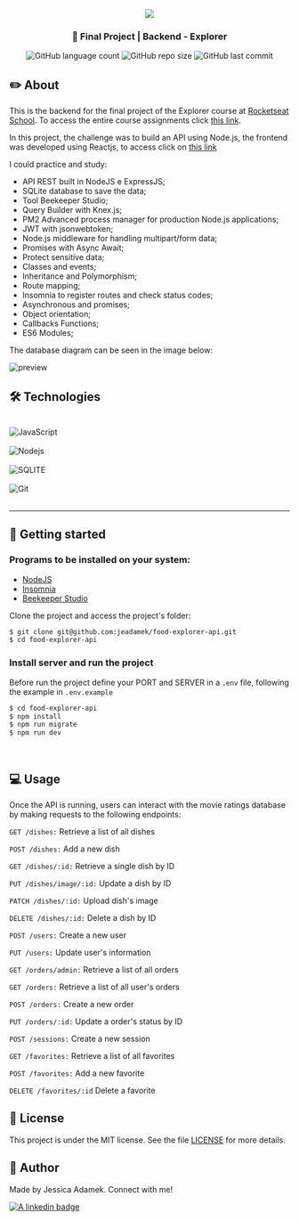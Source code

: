 <div align="center">
   <img src="https://www.rocketseat.com.br/assets/logos/explorer.svg" />
</div>
<h3 align="center">🚀 Final Project | Backend - Explorer</h3>

<div align="center">
  <img alt="GitHub language count" src="https://img.shields.io/github/languages/count/jeadamek/rocketMovies_backend">

  <img alt="GitHub repo size" src="https://img.shields.io/github/repo-size/jeadamek/rocketMovies_backend">
  
  <img alt="GitHub last commit" src="https://img.shields.io/github/last-commit/jeadamek/rocketMovies_backend?color=%231280BF">

 <!-- <a href="#"> ▶️ Access Deploy </a> -->
</div>  

## ✏️ About

This is the backend for the final project of the Explorer course at [Rocketseat School](https://www.rocketseat.com.br/). To access the entire course assignments click [this link](https://github.com/jeadamek/explorer-rocketseat). 


In this project, the challenge was to build an API using Node.js, the frontend was developed using Reactjs, to access click on [this link](#)
 
<!-- texto explicativo -->

I could practice and study:

- API REST built in NodeJS e ExpressJS;
- SQLite database to save the data;
- Tool Beekeeper Studio;
- Query Builder with Knex.js;
- PM2 Advanced process manager for production Node.js applications;
- JWT with jsonwebtoken;
- Node.js middleware for handling multipart/form data;
- Promises with Async Await;
- Protect sensitive data;
- Classes and events;
- Inheritance and Polymorphism;
- Route mapping;
- Insomnia to register routes and check status codes;
- Asynchronous and promises;
- Object orientation;
- Callbacks Functions;
- ES6 Modules;


The database diagram can be seen in the image below:<br/>

![preview]()


## 🛠️ Technologies

<div style="display: inline_block"><br/>
  <img align="center" alt="JavaScript" src="https://img.shields.io/badge/JavaScript-F7DF1E?style=for-the-badge&logo=javascript&logoColor=black" />  
  </br>
  </br>
  <img align="center" alt="Nodejs" src="https://img.shields.io/badge/Node.js-43853D?style=for-the-badge&logo=node.js&logoColor=white" />
  </br>
  </br>
  <img align="center" alt="SQLITE" src="https://img.shields.io/badge/SQLite-07405E?style=for-the-badge&logo=sqlite&logoColor=white" />
  </br>
  </br>
  <img align="center" alt="Git" src="https://img.shields.io/badge/Git-E34F26?style=for-the-badge&logo=git&logoColor=white" />
</div>
</br>

---
<!-- ## ✨ Features
This API allows for CRUD (Create, Read, Update, Delete) operations on movie ratings data. Users can add new ratings, retrieve existing ratings, update ratings, and delete ratings.  -->
## 🚀 Getting started

### Programs to be installed on your system:
- [NodeJS](https://nodejs.org/en/)
- [Insomnia](https://insomnia.rest/download)
- [Beekeeper Studio](https://www.beekeeperstudio.io/)


Clone the project and access the project's folder:

```bash
$ git clone git@github.com:jeadamek/food-explorer-api.git
$ cd food-explorer-api
```

### Install server and run the project

Before run the project define your PORT and SERVER in a ```.env``` file, following the example in ```.env.example```

```bash
$ cd food-explorer-api
$ npm install
$ npm run migrate
$ npm run dev
```

<br />


## 💻 Usage
Once the API is running, users can interact with the movie ratings database by making requests to the following endpoints:

`GET /dishes:` Retrieve a list of all dishes

`POST /dishes:` Add a new dish

`GET /dishes/:id:` Retrieve a single dish by ID

`PUT /dishes/image/:id:` Update a dish by ID

`PATCH /dishes/:id:` Upload dish's image

`DELETE /dishes/:id:` Delete a dish by ID



`POST /users:` Create a new user

`PUT /users:` Update user's information



`GET /orders/admin:` Retrieve a list of all orders

`GET /orders:` Retrieve a list of all user's orders

`POST /orders:` Create a new order

`PUT /orders/:id:` Update a order's status by ID



`POST /sessions:` Create a new session



`GET /favorites:` Retrieve a list of all favorites

`POST /favorites:` Add a new favorite

`DELETE /favorites/:id` Delete a favorite

## 📝 License

This project is under the MIT license. See the file [LICENSE](LICENSE) for more details.


## 🎯 Author

<p>
	Made by Jessica Adamek. Connect with me! 	
</p>
<div>
  <a href="https://www.linkedin.com/in/jessica-adamek/" target="_blank">
    <img src="https://img.shields.io/badge/LinkedIn-0077B5?style=for-the-badge&logo=linkedin&logoColor=white" alt="A linkedin badge">
  </a>  
</div>
